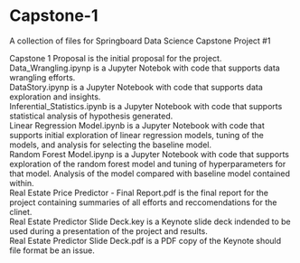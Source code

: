 # Capstone-1
A collection of files for Springboard Data Science Capstone Project #1

Capstone 1 Proposal is the initial proposal for the project. <br>
Data_Wrangling.ipynp is a Jupyter Notebok with code that supports data wrangling efforts. <br>
DataStory.ipynp is a Jupyter Notebook with code that supports data exploration and insights. <br>
Inferential_Statistics.ipynb is a Jupyter Notebook with code that supports statistical analysis of hypothesis generated. <br>
Linear Regression Model.ipynb is a Jupyter Notebook with code that supports initial exploration of linear regression models, tuning of the models, and analysis for selecting the baseline model.<br>
Random Forest Model.ipynp is a Jupyter Notebook with code that supports exploration of the random forest model and tuning of hyperparameters for that model. Analysis of the model compared with baseline model contained within. <br>
Real Estate Price Predictor - Final Report.pdf is the final report for the project containing summaries of all efforts and reccomendations for the clinet.<br>
Real Estate Predictor Slide Deck.key is a Keynote slide deck indended to be used during a presentation of the project and results.<br>
Real Estate Predictor Slide Deck.pdf is a PDF copy of the Keynote should file format be an issue. 
